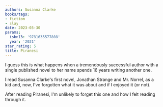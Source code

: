 ```yaml
---
authors: Susanna Clarke
books/tags:
- fiction
- slay
date: 2023-05-30
params:
  isbn13: '9781635577808'
  year: '2021'
star_rating: 5
title: Piranesi
---
```


I guess this is what happens when a tremendously successful author with a single
published novel to her name spends 16 years writing another one.

I read Susanna Clarke's first novel, Jonathan Strange and Mr. Norrel, as a kid
and, now, I've forgotten what it was about and if I enjoyed it (or not).

After reading Piranesi, I'm unlikely to forget this one and how I felt reading
through it.

<!--more-->